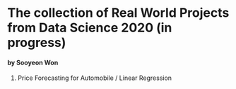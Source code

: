 # The collection of Real World Projects from Data Science 2020 (in progress)
#### by Sooyeon Won 

1. Price Forecasting for Automobile / Linear Regression
